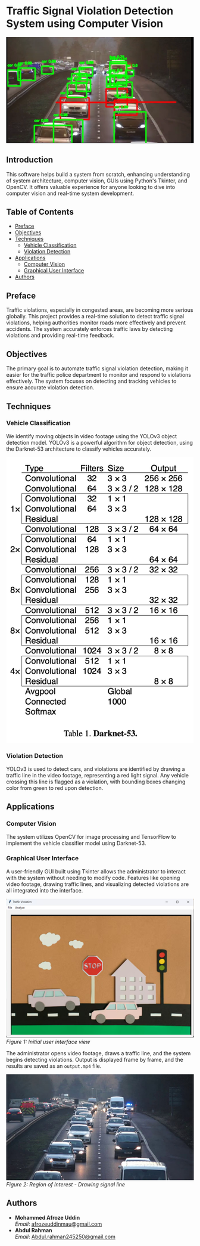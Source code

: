 # Traffic Signal Violation Detection System using Computer Vision

![Violation_Detection_Frame](Images/detected%20frame.png)

## Introduction
This software helps build a system from scratch, enhancing understanding of system architecture, computer vision, GUIs using Python's Tkinter, and OpenCV. It offers valuable experience for anyone looking to dive into computer vision and real-time system development.

## Table of Contents
- [Preface](#preface)
- [Objectives](#objectives)
- [Techniques](#techniques)
  - [Vehicle Classification](#vehicle-classification)
  - [Violation Detection](#violation-detection)
- [Applications](#applications)
  - [Computer Vision](#computer-vision)
  - [Graphical User Interface](#graphical-user-interface)
- [Authors](#authors)

## Preface
Traffic violations, especially in congested areas, are becoming more serious globally. This project provides a real-time solution to detect traffic signal violations, helping authorities monitor roads more effectively and prevent accidents. The system accurately enforces traffic laws by detecting violations and providing real-time feedback.

## Objectives
The primary goal is to automate traffic signal violation detection, making it easier for the traffic police department to monitor and respond to violations effectively. The system focuses on detecting and tracking vehicles to ensure accurate violation detection.

## Techniques
### Vehicle Classification
We identify moving objects in video footage using the YOLOv3 object detection model. YOLOv3 is a powerful algorithm for object detection, using the Darknet-53 architecture to classify vehicles accurately.

![Darknet Architecture](Images/Darknet53.png)

### Violation Detection
YOLOv3 is used to detect cars, and violations are identified by drawing a traffic line in the video footage, representing a red light signal. Any vehicle crossing this line is flagged as a violation, with bounding boxes changing color from green to red upon detection.

## Applications
### Computer Vision
The system utilizes OpenCV for image processing and TensorFlow to implement the vehicle classifier model using Darknet-53.

### Graphical User Interface
A user-friendly GUI built using Tkinter allows the administrator to interact with the system without needing to modify code. Features like opening video footage, drawing traffic lines, and visualizing detected violations are all integrated into the interface.

![Initial View](Images/initial%20view.jpg)  
*Figure 1: Initial user interface view*

The administrator opens video footage, draws a traffic line, and the system begins detecting violations. Output is displayed frame by frame, and the results are saved as an `output.mp4` file.

![Selected Region](Images/original%20frame.jpg)  
*Figure 2: Region of Interest - Drawing signal line*

## Authors
- **Mohammed Afroze Uddin**  
  *Email*: afrozeuddinmau@gmail.com  
- **Abdul Rahman**  
  *Email*: Abdul.rahman245250@gmail.com
